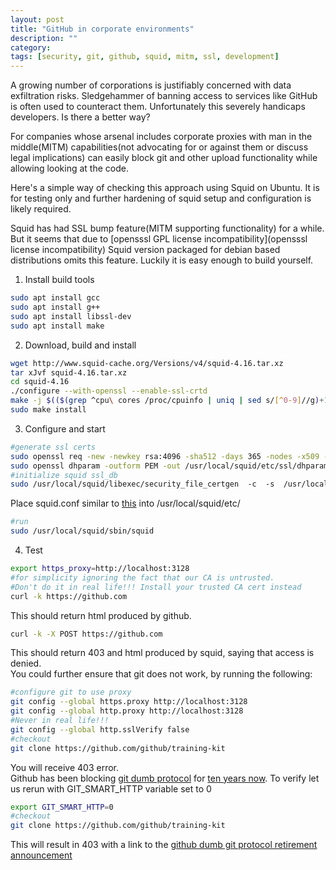 ```yaml
---
layout: post
title: "GitHub in corporate environments"
description: ""
category:
tags: [security, git, github, squid, mitm, ssl, development]
---
```


A growing number of corporations is justifiably concerned with data exfiltration risks. Sledgehammer of banning access to services like GitHub is often used to counteract them. Unfortunately this severely handicaps developers. Is there a better way?

For companies whose arsenal includes corporate proxies with man in the middle(MITM) capabilities(not advocating for or against them or discuss legal implications) can easily block git and other upload functionality while allowing looking at the code.

Here's a simple way of checking this approach using Squid on Ubuntu. It is for testing only and further hardening of squid setup and configuration is likely required.

Squid has had SSL bump feature(MITM supporting functionality) for a while. But it seems that due to [opensssl GPL license incompatibility](opensssl license incompatibility) Squid version packaged for debian based distributions omits this feature. Luckily it is easy enough to build yourself.

1. Install build tools
```bash
sudo apt install gcc
sudo apt install g++
sudo apt install libssl-dev
sudo apt install make
```

2. Download, build and install
```bash
wget http://www.squid-cache.org/Versions/v4/squid-4.16.tar.xz
tar xJvf squid-4.16.tar.xz
cd squid-4.16
./configure --with-openssl --enable-ssl-crtd
make -j $(($(grep ^cpu\ cores /proc/cpuinfo | uniq | sed s/[^0-9]//g)+1))
sudo make install
```
3. Configure and start
```bash
#generate ssl certs
sudo openssl req -new -newkey rsa:4096 -sha512 -days 365 -nodes -x509 -extensions v3_ca -keyout /usr/local/squid/etc/ssl/cakey.pem  -out /usr/local/squid/etc/ssl/cacrt.pem
sudo openssl dhparam -outform PEM -out /usr/local/squid/etc/ssl/dhparam.pem 4096#initialize
#initialize squid ssl_db
sudo /usr/local/squid/libexec/security_file_certgen  -c  -s  /usr/local/squid/var/lib/ssl_db -M 4MB
```
Place squid.conf similar to [this](/attachments/2021-07-14-github-safely/squid.conf) into /usr/local/squid/etc/
```bash
#run
sudo /usr/local/squid/sbin/squid
```

4. Test
```bash
export https_proxy=http://localhost:3128
#for simplicity ignoring the fact that our CA is untrusted. 
#Don't do it in real life!!! Install your trusted CA cert instead
curl -k https://github.com
```
This should return html produced by github.
```bash
curl -k -X POST https://github.com
```
This should return 403 and html produced by squid, saying that access is denied.  
You could further ensure that git does not work, by running the following:
```bash
#configure git to use proxy
git config --global https.proxy http://localhost:3128
git config --global http.proxy http://localhost:3128
#Never in real life!!!
git config --global http.sslVerify false
#checkout
git clone https://github.com/github/training-kit
```
You will receive 403 error.  
Github has been blocking [git dumb protocol](https://git-scm.com/docs/http-protocol) for [ten years now](https://github.blog/2011-03-09-git-dumb-http-transport-to-be-turned-off-in-90-days/). To verify let us rerun with GIT_SMART_HTTP variable set to 0
```bash
export GIT_SMART_HTTP=0
#checkout
git clone https://github.com/github/training-kit
```
This will result in 403 with a link to the [github dumb git protocol retirement announcement](https://github.blog/2011-03-09-git-dumb-http-transport-to-be-turned-off-in-90-days/)
